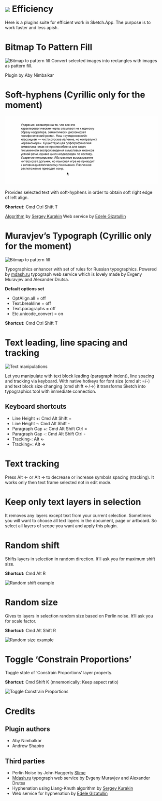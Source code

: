 ![](https://raw.githubusercontent.com/x-raizor/Efficiency/master/demo/efficiency-logo.png)
Efficiency
==========
Here is a plugins suite for efficient work in Sketch.App. The purpose is to work faster and less apish.


# Bitmap To Pattern Fill
![Bitmap to pattern fill](https://raw.githubusercontent.com/x-raizor/Efficiency/master/demo/bitmap-to-fill.gif)
Convert selected images into rectangles with images as pattern fill.

Plugin by Aby Nimbalkar


# Soft-hyphens (Cyrillic only for the moment)
![Bitmap to pattern fill](https://raw.githubusercontent.com/x-raizor/Efficiency/master/demo/hyphen.gif)

Provides selected text with soft-hyphens in order to obtain soft right edge of left align.

**Shortcut:** Cmd Ctrl Shift T

[Algorithm](http://quittance.ru/hyphenator.php) by [Sergey Kurakin](http://quittance.ru/blog/index.php?category=7)
Web service by [Edele Gizatullin](https://github.com/edele)



# Muravjev’s Typograph (Cyrillic only for the moment)
![Bitmap to pattern fill](https://raw.githubusercontent.com/x-raizor/Efficiency/master/demo/typograph.gif)

Typographics enhancer with set of rules for Russian typographics. Powered by [mdash.ru](http://mdash.ru) typograph web service which is lovely made by Evgeny Muravjev and Alexander Drutsa.

**Default options set**
* OptAlign.all = off
* Text.breakline = off
* Text.paragraphs = off
* Etc.unicode_convert = on
 
**Shortcut:** Cmd Ctrl Shift T


# Text leading, line spacing and tracking
![Text manipulations](https://raw.githubusercontent.com/x-raizor/Efficiency/master/demo/text_manipulation.gif)

Let you manipulate with text block leading (paragraph indent), line spacing and tracking via keyboard. With native hotkeys for font size (cmd alt =/-) and text block size changing (cmd shift ←/→) it transforms Sketch into typographics tool with immediate connection.

## Keyboard shortcuts
* Line Height +: Cmd Alt Shift =
* Line Height -: Cmd Alt Shift -
* Paragraph Gap +: Cmd Alt Shift Ctrl =
* Paragraph Gap -: Cmd Alt Shift Ctrl -
* Tracking-: Alt ← 
* Tracking+: Alt →

# Text tracking
Press Alt ← or Alt → to decrease or increase symbols spacing (tracking). It works only then text frame selected not in edit mode.


# Keep only text layers in selection
It removes any layers except text from your current selection. Sometimes you will want to choose all text layers in the document, page or artboard. So select all layers of scope you want and apply this plugin.


# Random shift
Shifts layers in selection in random direction. It’ll ask you for maximum shift size.

**Shortcut:** Cmd Alt R

![Random shift example](https://raw.githubusercontent.com/x-raizor/Efficiency/master/demo/random_shift.gif)


# Random size
Gives to layers in selection random size based on Perlin noise. It’ll ask you for scale factor.

**Shortcut:** Cmd Alt Shift R

![Random size example](https://raw.githubusercontent.com/x-raizor/Efficiency/master/demo/random_size.gif)


# Toggle ‘Constrain Proportions’
Toggle state of ‘Constrain Proportions’ layer property. 

**Shortcut**: Cmd Shift K (mnemonically: Keep aspect ratio)

![Toggle Constrain Proportions](https://raw.githubusercontent.com/x-raizor/Efficiency/master/demo/toggle-constrain-proportions.gif)


# Credits
## Plugin authors
* Aby Nimbalkar
* Andrew Shapiro

## Third parties
* Perlin Noise by John Haggerty [Slime](http://www.slimeland.com)
* [Mdash.ru](http://mdash.ru) typograph web service by Evgeny Muravjev and Alexander Drutsa
*  Hyphenation using Liang-Knuth algorithm by [Sergey Kurakin](http://quittance.ru/blog/index.php?category=7)
* Web service for hyphenation by [Edele Gizatullin](https://github.com/edele)
